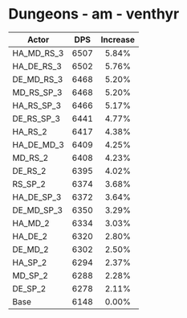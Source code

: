 # Dungeons - am - venthyr
| Actor | DPS | Increase |
|---|:---:|:---:|
|HA_MD_RS_3|6507|5.84%|
|HA_DE_RS_3|6502|5.76%|
|DE_MD_RS_3|6468|5.20%|
|MD_RS_SP_3|6468|5.20%|
|HA_RS_SP_3|6466|5.17%|
|DE_RS_SP_3|6441|4.77%|
|HA_RS_2|6417|4.38%|
|HA_DE_MD_3|6409|4.25%|
|MD_RS_2|6408|4.23%|
|DE_RS_2|6395|4.02%|
|RS_SP_2|6374|3.68%|
|HA_DE_SP_3|6372|3.64%|
|DE_MD_SP_3|6350|3.29%|
|HA_MD_2|6334|3.03%|
|HA_DE_2|6320|2.80%|
|DE_MD_2|6302|2.50%|
|HA_SP_2|6294|2.37%|
|MD_SP_2|6288|2.28%|
|DE_SP_2|6278|2.11%|
|Base|6148|0.00%|
